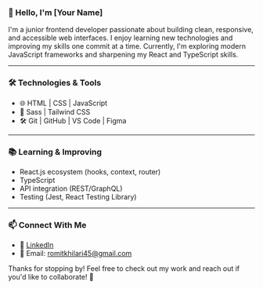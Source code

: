 ### 👋 Hello, I'm [Your Name]

I'm a junior frontend developer passionate about building clean, responsive, and accessible web interfaces. I enjoy learning new technologies and improving my skills one commit at a time. Currently, I'm exploring modern JavaScript frameworks and sharpening my React and TypeScript skills.

---

### 🛠️ Technologies & Tools

- 🌐 HTML | CSS | JavaScript 
- 🎨 Sass | Tailwind CSS
- 🛠️ Git | GitHub | VS Code | Figma

---

### 📚 Learning & Improving

- React.js ecosystem (hooks, context, router)
- TypeScript
- API integration (REST/GraphQL)
- Testing (Jest, React Testing Library)

---


### 📫 Connect With Me

- 💼 [LinkedIn]([https://www.linkedin.com/in/yourlinkedin](https://www.linkedin.com/in/romit-khilari-5091ba257/))
- 💌 Email: romitkhilari45@gmail.com

Thanks for stopping by! Feel free to check out my work and reach out if you'd like to collaborate! 🚀
